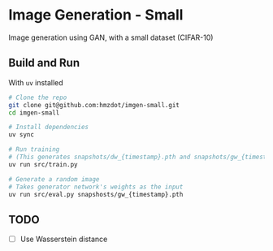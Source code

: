 # Image Generation - Small

Image generation using GAN, with a small dataset (CIFAR-10)

## Build and Run

With `uv` installed

```bash
# Clone the repo
git clone git@github.com:hmzdot/imgen-small.git
cd imgen-small

# Install dependencies
uv sync

# Run training
# (This generates snapshots/dw_{timestamp}.pth and snapshots/gw_{timestamp}.pth)
uv run src/train.py

# Generate a random image
# Takes generator network's weights as the input
uv run src/eval.py snapshosts/gw_{timestamp}.pth
```

## TODO

- [ ] Use Wasserstein distance
